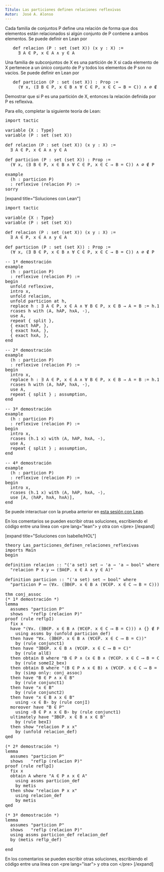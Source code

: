 ```yaml
---
Título: Las particiones definen relaciones reflexivas
Autor:  José A. Alonso
---
```


Cada familia de conjuntos P define una relación de forma que dos elementos están relacionados si algún conjunto de P contiene a ambos elementos. Se puede definir en Lean por
<pre lang="text">
   def relacion (P : set (set X)) (x y : X) :=
     ∃ A ∈ P, x ∈ A ∧ y ∈ A
</pre>

Una familia de subconjuntos de X es una partición de X si cada elemento de X pertenece a un único conjunto de P y todos los elementos de P son no vacíos. Se puede definir en Lean por
<pre lang="text">
   def particion (P : set (set X)) : Prop :=
     (∀ x, (∃ B ∈ P, x ∈ B ∧ ∀ C ∈ P, x ∈ C → B = C)) ∧ ∅ ∉ P
</pre>

Demostrar que si P es una partición de X, entonces la relación definida por P es reflexiva.

Para ello, completar la siguiente teoría de Lean:

<pre lang="lean">
import tactic

variable {X : Type}
variable (P : set (set X))

def relacion (P : set (set X)) (x y : X) :=
  ∃ A ∈ P, x ∈ A ∧ y ∈ A

def particion (P : set (set X)) : Prop :=
  (∀ x, (∃ B ∈ P, x ∈ B ∧ ∀ C ∈ P, x ∈ C → B = C)) ∧ ∅ ∉ P

example
  (h : particion P)
  : reflexive (relacion P) :=
sorry
</pre>

[expand title="Soluciones con Lean"]

<pre lang="lean">
import tactic

variable {X : Type}
variable (P : set (set X))

def relacion (P : set (set X)) (x y : X) :=
  ∃ A ∈ P, x ∈ A ∧ y ∈ A

def particion (P : set (set X)) : Prop :=
  (∀ x, (∃ B ∈ P, x ∈ B ∧ ∀ C ∈ P, x ∈ C → B = C)) ∧ ∅ ∉ P

-- 1ª demostración
example
  (h : particion P)
  : reflexive (relacion P) :=
begin
  unfold reflexive,
  intro x,
  unfold relacion,
  unfold particion at h,
  replace h : ∃ A ∈ P, x ∈ A ∧ ∀ B ∈ P, x ∈ B → A = B := h.1 x,
  rcases h with ⟨A, hAP, hxA, -⟩,
  use A,
  repeat { split },
  { exact hAP, },
  { exact hxA, },
  { exact hxA, },
end

-- 2ª demostración
example
  (h : particion P)
  : reflexive (relacion P) :=
begin
  intro x,
  replace h : ∃ A ∈ P, x ∈ A ∧ ∀ B ∈ P, x ∈ B → A = B := h.1 x,
  rcases h with ⟨A, hAP, hxA, -⟩,
  use A,
  repeat { split } ; assumption,
end

-- 3ª demostración
example
  (h : particion P)
  : reflexive (relacion P) :=
begin
  intro x,
  rcases (h.1 x) with ⟨A, hAP, hxA, -⟩,
  use A,
  repeat { split } ; assumption,
end

-- 4ª demostración
example
  (h : particion P)
  : reflexive (relacion P) :=
begin
  intro x,
  rcases (h.1 x) with ⟨A, hAP, hxA, -⟩,
  use [A, ⟨hAP, hxA, hxA⟩],
end
</pre>

Se puede interactuar con la prueba anterior en <a href="https://leanprover-community.github.io/lean-web-editor/#url=https://raw.githubusercontent.com/jaalonso/Calculemus/main/src/Las_particiones_definen_relaciones_reflexivas.lean" rel="noopener noreferrer" target="_blank">esta sesión con Lean</a>.

En los comentarios se pueden escribir otras soluciones, escribiendo el código entre una línea con &#60;pre lang=&quot;lean&quot;&#62; y otra con &#60;/pre&#62;
[/expand]

[expand title="Soluciones con Isabelle/HOL"]

<pre lang="isar">
theory Las_particiones_definen_relaciones_reflexivas
imports Main
begin

definition relacion :: "('a set) set ⇒ 'a ⇒ 'a ⇒ bool" where
  "relacion P x y ⟷ (∃A∈P. x ∈ A ∧ y ∈ A)"

definition particion :: "('a set) set ⇒ bool" where
  "particion P ⟷ (∀x. (∃B∈P. x ∈ B ∧ (∀C∈P. x ∈ C ⟶ B = C))) ∧ {} ∉ P"

thm conj_assoc
(* 1ª demostración *)
lemma
  assumes "particion P"
  shows   "reflp (relacion P)"
proof (rule reflpI)
  fix x
  have "(∀x. (∃B∈P. x ∈ B ∧ (∀C∈P. x ∈ C ⟶ B = C))) ∧ {} ∉ P"
    using assms by (unfold particion_def)
  then have "∀x. (∃B∈P. x ∈ B ∧ (∀C∈P. x ∈ C ⟶ B = C))"
    by (rule conjunct1)
  then have "∃B∈P. x ∈ B ∧ (∀C∈P. x ∈ C ⟶ B = C)"
    by (rule allE)
  then obtain B where "B ∈ P ∧ (x ∈ B ∧ (∀C∈P. x ∈ C ⟶ B = C))"
    by (rule someI2_bex)
  then obtain B where "(B ∈ P ∧ x ∈ B) ∧ (∀C∈P. x ∈ C ⟶ B = C)"
    by (simp only: conj_assoc)
  then have "B ∈ P ∧ x ∈ B"
    by (rule conjunct1)
  then have "x ∈ B"
    by (rule conjunct2)
  then have "x ∈ B ∧ x ∈ B"
    using ‹x ∈ B› by (rule conjI)
  moreover have "B ∈ P"
    using ‹B ∈ P ∧ x ∈ B› by (rule conjunct1)
  ultimately have "∃B∈P. x ∈ B ∧ x ∈ B"
    by (rule bexI)
  then show "relacion P x x"
    by (unfold relacion_def)
qed

(* 2ª demostración *)
lemma
  assumes "particion P"
  shows   "reflp (relacion P)"
proof (rule reflpI)
  fix x
  obtain A where "A ∈ P ∧ x ∈ A"
    using assms particion_def
    by metis
  then show "relacion P x x"
    using relacion_def
    by metis
qed

(* 3ª demostración *)
lemma
  assumes "particion P"
  shows   "reflp (relacion P)"
  using assms particion_def relacion_def
  by (metis reflp_def)

end
</pre>

En los comentarios se pueden escribir otras soluciones, escribiendo el código entre una línea con &#60;pre lang=&quot;isar&quot;&#62; y otra con &#60;/pre&#62;
[/expand]
